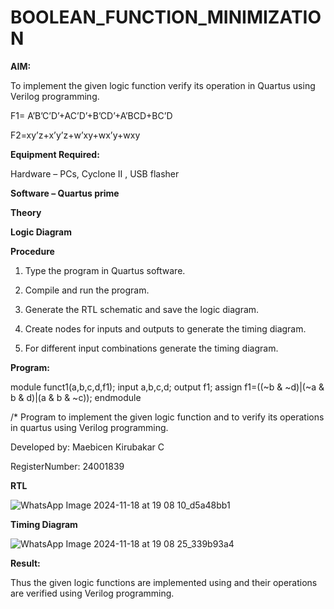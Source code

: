 # BOOLEAN_FUNCTION_MINIMIZATION

**AIM:**

To implement the given logic function verify its operation in Quartus using Verilog programming.

F1= A’B’C’D’+AC’D’+B’CD’+A’BCD+BC’D 

F2=xy’z+x’y’z+w’xy+wx’y+wxy

**Equipment Required:**

Hardware – PCs, Cyclone II , USB flasher

**Software – Quartus prime**

**Theory**

**Logic Diagram**

**Procedure**

1.	Type the program in Quartus software.

2.	Compile and run the program.

3.	Generate the RTL schematic and save the logic diagram.

4.	Create nodes for inputs and outputs to generate the timing diagram.

5.	For different input combinations generate the timing diagram.


**Program:**

module funct1(a,b,c,d,f1);
input a,b,c,d;
output f1;
assign f1=((~b & ~d)|(~a & b & d)|(a & b & ~c));
endmodule

/* Program to implement the given logic function and to verify its operations in quartus using Verilog programming. 

Developed by: Maebicen Kirubakar C

RegisterNumber: 24001839

**RTL**

![WhatsApp Image 2024-11-18 at 19 08 10_d5a48bb1](https://github.com/user-attachments/assets/bbd1310f-0e1c-4fc3-9cec-b89d9bf26a58)

**Timing Diagram**

![WhatsApp Image 2024-11-18 at 19 08 25_339b93a4](https://github.com/user-attachments/assets/c2179b42-ca97-4f0c-99d4-da851d75e651)

**Result:**

Thus the given logic functions are implemented using and their operations are verified using Verilog programming.

